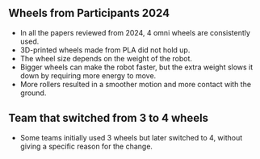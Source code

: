 ## Wheels from Participants 2024
- In all the papers reviewed from 2024, 4 omni wheels are consistently used. 
- 3D-printed wheels made from PLA did not hold up. 
- The wheel size depends on the weight of the robot. 
- Bigger wheels can make the robot faster, but the extra weight slows it down by requiring more energy to move.
- More rollers resulted in a smoother motion and more contact with the ground. 
## Team that switched from 3 to 4 wheels
- Some teams initially used 3 wheels but later switched to 4, without giving a specific reason for the change.
